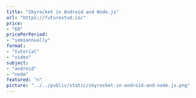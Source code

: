 ```yaml
---
title: "Skyrocket in Android and Node.js"
url: "https://futurestud.io/"
price: 
- "60"
pricePerPeriod: 
- "semiannually"
format: 
- "tutorial"
- "video"
subject: 
- "android"
- "node"
featured: "n"
picture: "../../public/static/skyrocket-in-android-and-node.js.png"
---
```

